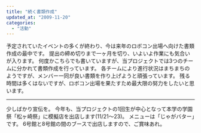 ```yaml
---
title: "続く書類作成"
updated_at: "2009-11-20"
categories: 
  - "活動"
---
```


予定されていたイベントの多くが終わり、今は来年のロボコン出場へ向けた書類作成の最中です。 提出の締め切りまで一ヶ月を切り、いよいよ作業にも気合いが入ります。 何度かこちらでも書いていますが、当プロジェクトでは3つのチームに分かれて書類作成を行っています。 各チームにより進行状況はまちまちのようですが、メンバー一同が良い書類を作り上げようと頑張っています。 残る時間は多くはないですが、ロボコン出場を果たすため最大限の努力をしたいと思います。

* * *

少しばかり宣伝を。 今年も、当プロジェクトの1回生が中心となって本学の学園祭「松ヶ崎祭」に模擬店を出店します(11/21～23)。 メニューは「じゃがバター」です。 6号館と8号館の間のブースで出店しますので、ご賞味あれ。
